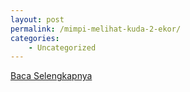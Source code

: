 ```yaml
---
layout: post
permalink: /mimpi-melihat-kuda-2-ekor/
categories:
    - Uncategorized
---
```


[Baca Selengkapnya](/10)